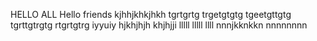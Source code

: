 HELLO ALL 
Hello friends 
kjhhjkhkjhkh
tgrtgrtg
trgetgtgtg
tgeetgttgtg
tgrttgtrgtg
rtgrtgtrg
iyyuiy
hjkhjhjh
khjhjji
lllll
lllll
llll
nnnjkknkkn
nnnnnnnn
